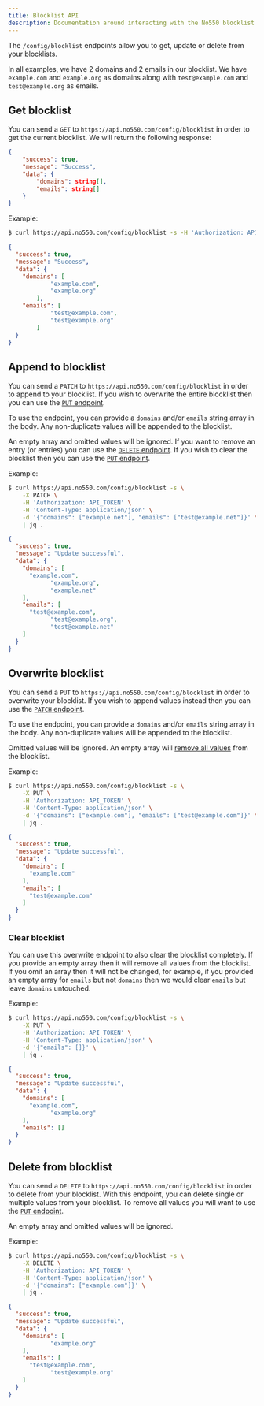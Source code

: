 ```yaml
---
title: Blocklist API
description: Documentation around interacting with the No550 blocklist API.
---
```


The `/config/blocklist` endpoints allow you to get, update or delete from your blocklists.

In all examples, we have 2 domains and 2 emails in our blocklist. We have `example.com` and `example.org` as domains along with `test@example.com` and `test@example.org` as emails.

## Get blocklist

You can send a `GET` to `https://api.no550.com/config/blocklist` in order to get the current blocklist. We will return the following response:
```json
{
	"success": true,
	"message": "Success",
	"data": {
		"domains": string[],
		"emails": string[]
	}
}
```

Example:
```sh
$ curl https://api.no550.com/config/blocklist -s -H 'Authorization: API_TOKEN' | jq .
```

```json
{
  "success": true,
  "message": "Success",
  "data": {
    "domains": [
			"example.com",
			"example.org"
		],
    "emails": [
			"test@example.com",
			"test@example.org"
		]
  }
}
```

## Append to blocklist

You can send a `PATCH` to `https://api.no550.com/config/blocklist` in order to append to your blocklist. If you wish to overwrite the entire blocklist then you can use the [`PUT` endpoint](#overwrite-blocklist).

To use the endpoint, you can provide a `domains` and/or `emails` string array in the body. Any non-duplicate values will be appended to the blocklist.

An empty array and omitted values will be ignored. If you want to remove an entry (or entries) you can use the [`DELETE` endpoint](#delete-from-blocklist). If you wish to clear the blocklist then you can use the [`PUT` endpoint](#clear-blocklist).

Example:
```sh
$ curl https://api.no550.com/config/blocklist -s \
	-X PATCH \
	-H 'Authorization: API_TOKEN' \
	-H 'Content-Type: application/json' \
	-d '{"domains": ["example.net"], "emails": ["test@example.net"]}' \
	| jq .
```

```json
{
  "success": true,
  "message": "Update successful",
  "data": {
    "domains": [
      "example.com",
			"example.org",
			"example.net"
    ],
    "emails": [
      "test@example.com",
			"test@example.org",
			"test@example.net"
    ]
  }
}
```

## Overwrite blocklist

You can send a `PUT` to `https://api.no550.com/config/blocklist` in order to overwrite your blocklist. If you wish to append values instead then you can use the [`PATCH` endpoint](#append-to-blocklist).

To use the endpoint, you can provide a `domains` and/or `emails` string array in the body. Any non-duplicate values will be appended to the blocklist.

Omitted values will be ignored. An empty array will [remove all values](#clear-blocklist) from the blocklist.

Example:
```sh
$ curl https://api.no550.com/config/blocklist -s \
	-X PUT \
	-H 'Authorization: API_TOKEN' \
	-H 'Content-Type: application/json' \
	-d '{"domains": ["example.com"], "emails": ["test@example.com"]}' \
	| jq .
```

```json
{
  "success": true,
  "message": "Update successful",
  "data": {
    "domains": [
      "example.com"
    ],
    "emails": [
      "test@example.com"
    ]
  }
}
```

### Clear blocklist

You can use this overwrite endpoint to also clear the blocklist completely. If you provide an empty array then it will remove all values from the blocklist. If you omit an array then it will not be changed, for example, if you provided an empty array for `emails` but not `domains` then we would clear `emails` but leave `domains` untouched.

Example:
```sh
$ curl https://api.no550.com/config/blocklist -s \
	-X PUT \
	-H 'Authorization: API_TOKEN' \
	-H 'Content-Type: application/json' \
	-d '{"emails": []}' \
	| jq .
```

```json
{
  "success": true,
  "message": "Update successful",
  "data": {
    "domains": [
      "example.com",
			"example.org"
    ],
    "emails": []
  }
}
```

## Delete from blocklist

You can send a `DELETE` to `https://api.no550.com/config/blocklist` in order to delete from your blocklist. With this endpoint, you can delete single or multiple values from your blocklist. To remove all values you will want to use the [`PUT` endpoint](#clear-blocklist).

An empty array and omitted values will be ignored.

Example:
```sh
$ curl https://api.no550.com/config/blocklist -s \
	-X DELETE \
	-H 'Authorization: API_TOKEN' \
	-H 'Content-Type: application/json' \
	-d '{"domains": ["example.com"]}' \
	| jq .
```

```json
{
  "success": true,
  "message": "Update successful",
  "data": {
    "domains": [
			"example.org"
    ],
    "emails": [
      "test@example.com",
			"test@example.org"
    ]
  }
}
```
